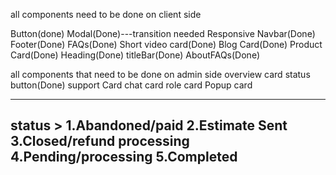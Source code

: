 

all components need to be done on client side

Button(done)
Modal(Done)---transition needed
Responsive Navbar(Done)
Footer(Done)
FAQs(Done)
Short video card(Done)
Blog Card(Done)
Product Card(Done)
Heading(Done)
titleBar(Done)
AboutFAQs(Done)


all components that need to be done on admin side
overview card
status button(Done)
support Card
chat card
role card
Popup card                              




---------------------------
status >
1.Abandoned/paid
2.Estimate Sent
3.Closed/refund processing
4.Pending/processing
5.Completed
--------------------------